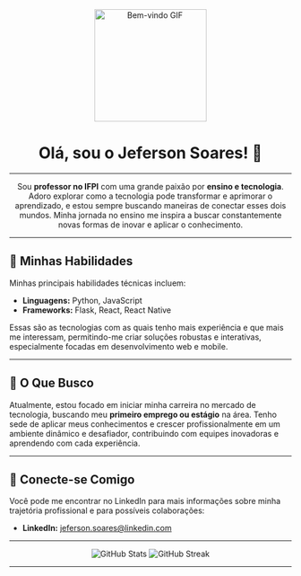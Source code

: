 <div align="center">
  <img src="https://media.giphy.com/media/hvruQ7EGvC0cM/giphy.gif" width="200" alt="Bem-vindo GIF">
  <h1>Olá, sou o Jeferson Soares! 👋</h1>
</div>

---

<p align="center">
  Sou <strong>professor no IFPI</strong> com uma grande paixão por <strong>ensino e tecnologia</strong>. Adoro explorar como a tecnologia pode transformar e aprimorar o aprendizado, e estou sempre buscando maneiras de conectar esses dois mundos. Minha jornada no ensino me inspira a buscar constantemente novas formas de inovar e aplicar o conhecimento.
</p>

---

<h2>🚀 Minhas Habilidades</h2>
<p>Minhas principais habilidades técnicas incluem:</p>
<ul>
  <li><strong>Linguagens:</strong> Python, JavaScript</li>
  <li><strong>Frameworks:</strong> Flask, React, React Native</li>
</ul>
<p>Essas são as tecnologias com as quais tenho mais experiência e que mais me interessam, permitindo-me criar soluções robustas e interativas, especialmente focadas em desenvolvimento web e mobile.</p>

---

<h2>🎯 O Que Busco</h2>
<p>Atualmente, estou focado em iniciar minha carreira no mercado de tecnologia, buscando meu <strong>primeiro emprego ou estágio</strong> na área. Tenho sede de aplicar meus conhecimentos e crescer profissionalmente em um ambiente dinâmico e desafiador, contribuindo com equipes inovadoras e aprendendo com cada experiência.</p>

---

<h2>💬 Conecte-se Comigo</h2>
<p>Você pode me encontrar no LinkedIn para mais informações sobre minha trajetória profissional e para possíveis colaborações:</p>
<ul>
  <li><strong>LinkedIn:</strong> <a href="https://www.linkedin.com/in/jeferson.soares">jeferson.soares@linkedin.com</a></li>
</ul>

---

<p align="center">
  <img src="https://github-readme-stats.vercel.app/api?username=SEU_USERNAME&show_icons=true&theme=dark" alt="GitHub Stats">
  <img src="https://github-readme-streak-stats.herokuapp.com/?user=SEU_USERNAME&theme=dark" alt="GitHub Streak">
</p>

---
